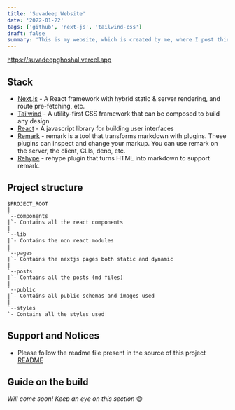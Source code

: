 ```yaml
---
title: 'Suvadeep Website'
date: '2022-01-22'
tags: ['github', 'next-js', 'tailwind-css']
draft: false
summary: 'This is my website, which is created by me, where I post things that interests me. I plan to add lots of new and cool features in the future. This website defines me and all the things that brings enthusiasm in me!'
---
```


https://suvadeepghoshal.vercel.app

## Stack

- [Next.js](https://nextjs.org/) - A React framework with hybrid static & server rendering, and route pre-fetching, etc.
- [Tailwind](https://tailwindcss.com/) - A utility-first CSS framework that can be composed to build any design
- [React](https://reactjs.org/) - A javascript library for building user interfaces
- [Remark](https://github.com/remarkjs/remark) - remark is a tool that transforms markdown with plugins. These plugins can inspect and change your markup. You can use remark on the server, the client, CLIs, deno, etc.
- [Rehype](https://github.com/rehypejs/rehype-remark) - rehype plugin that turns HTML into markdown to support remark.

## Project structure

```
$PROJECT_ROOT
|
`--components
|`- Contains all the react components
|
`--lib
|`- Contains the non react modules
|
`--pages
|`- Contains the nextjs pages both static and dynamic
|
`--posts
|`- Contains all the posts (md files)
|
`--public
|`- Contains all public schemas and images used
|
`--styles
`- Contains all the styles used

```

## Support and Notices

- Please follow the readme file present in the source of this project [README](https://github.com/suvadeepghoshal/suvadeep-website/blob/master/README.md)

## Guide on the build

_Will come soon! Keep an eye on this section_ 😄
